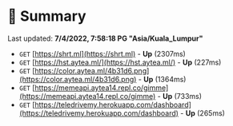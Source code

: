 # 📖 Summary
Last updated: **7/4/2022, 7:58:18 PG "Asia/Kuala_Lumpur"**

- `GET` [https://shrt.ml](https://shrt.ml) - **Up** (2307ms)
- `GET` [https://hst.aytea.ml/](https://hst.aytea.ml/) - **Up** (227ms)
- `GET` [https://color.aytea.ml/4b31d6.png](https://color.aytea.ml/4b31d6.png) - **Up** (1364ms)
- `GET` [https://memeapi.aytea14.repl.co/gimme](https://memeapi.aytea14.repl.co/gimme) - **Up** (733ms)
- `GET` [https://teledrivemy.herokuapp.com/dashboard](https://teledrivemy.herokuapp.com/dashboard) - **Up** (265ms)
